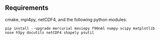 
## Requirements

cmake, mpi4py, netCDF4, and the following python modules:

```
pip install --upgrade mercurial moviepy f90nml numpy scipy matplotlib nose h5py docutils netCDF4 shapely psutil
```
